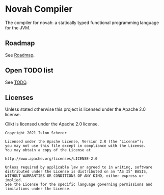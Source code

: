 # Novah Compiler

The compiler for novah: a statically typed functional programming language for the JVM.

## Roadmap

See [Roadmap](https://github.com/stackoverflow/novah/blob/master/ROADMAP.md).

## Open TODO list

See [TODO](https://github.com/stackoverflow/novah/blob/master/TODO.md).

## Licenses

Unless stated otherwise this project is licensed under the Apache 2.0 license.

Clikt is licensed under the Apache 2.0 license.

    Copyright 2021 Islon Scherer
    
    Licensed under the Apache License, Version 2.0 (the "License");
    you may not use this file except in compliance with the License.
    You may obtain a copy of the License at
    
    http://www.apache.org/licenses/LICENSE-2.0
    
    Unless required by applicable law or agreed to in writing, software
    distributed under the License is distributed on an "AS IS" BASIS,
    WITHOUT WARRANTIES OR CONDITIONS OF ANY KIND, either express or implied.
    See the License for the specific language governing permissions and
    limitations under the License.